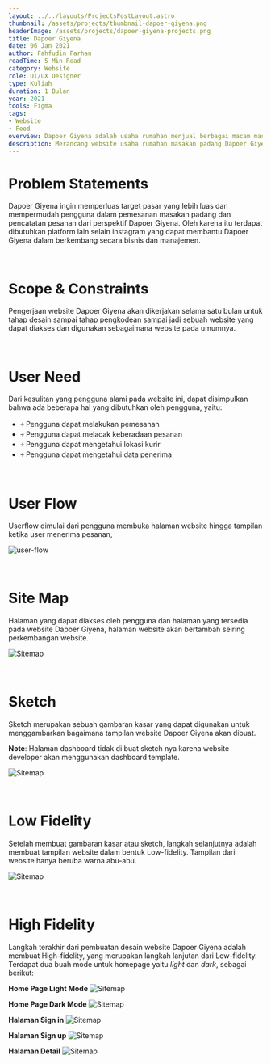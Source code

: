 ```yaml
---
layout: ../../layouts/ProjectsPostLayout.astro
thumbnail: /assets/projects/thumbnail-dapoer-giyena.png
headerImage: /assets/projects/dapoer-giyena-projects.png
title: Dapoer Giyena
date: 06 Jan 2021
author: Fahfudin Farhan
readTime: 5 Min Read
category: Website
role: UI/UX Designer
type: Kuliah
duration: 1 Bulan
year: 2021
tools: Figma
tags:
- Website
- Food
overview: Dapoer Giyena adalah usaha rumahan menjual berbagai macam masakan padang dan menggunakan  instagram untuk penjualannya, tetapi ternyata kurang efektif dalam pencatatan pemesanan pelanggan karena harus dicatat secara manual dan ingin nmemperluas lebih luas target pasar, oleh karena itu website Dapoer Giyena ini dibuat dengan tujuan untuk menyelesaikan permasalahan tersebut. 
description: Merancang website usaha rumahan masakan padang Dapoer Giyena.
---
```


# Problem Statements
Dapoer Giyena ingin memperluas target pasar yang lebih luas dan mempermudah pengguna dalam pemesanan masakan padang dan pencatatan pesanan dari perspektif Dapoer Giyena. Oleh karena itu terdapat dibutuhkan platform lain selain instagram yang dapat membantu Dapoer Giyena dalam berkembang secara bisnis dan manajemen.

&nbsp;

# Scope & Constraints
Pengerjaan website Dapoer Giyena akan dikerjakan selama satu bulan untuk tahap desain sampai tahap pengkodean sampai jadi sebuah website yang dapat diakses dan digunakan sebagaimana website pada umumnya.

&nbsp;

# User Need
Dari kesulitan yang pengguna alami pada website ini, dapat disimpulkan bahwa ada beberapa hal yang dibutuhkan oleh pengguna, yaitu:

- ￫ Pengguna dapat melakukan pemesanan 
- ￫ Pengguna dapat melacak keberadaan pesanan
- ￫ Pengguna dapat mengetahui lokasi kurir
- ￫ Pengguna dapat mengetahui data penerima

&nbsp;

# User Flow
Userflow dimulai dari pengguna membuka halaman website hingga tampilan ketika user menerima pesanan,

![user-flow](/assets/projects/dapoer-giyena-user-flow.png)

&nbsp;

# Site Map
Halaman yang dapat diakses oleh pengguna dan halaman yang tersedia pada website Dapoer Giyena, halaman website akan bertambah seiring perkembangan website.

![Sitemap](/assets/projects/dapoer-giyena-sitemap.png)

&nbsp;

# Sketch
Sketch merupakan sebuah gambaran kasar yang dapat digunakan untuk menggambarkan bagaimana tampilan website Dapoer Giyena akan dibuat. 

**Note**: Halaman dashboard tidak di buat sketch nya karena website developer akan menggunakan dashboard template.

![Sitemap](/assets/projects/dapoer-giyena-sketch.png)

&nbsp;

# Low Fidelity
Setelah membuat gambaran kasar atau sketch, langkah selanjutnya adalah membuat tampilan website dalam bentuk Low-fidelity. Tampilan dari website hanya beruba warna abu-abu.

![Sitemap](/assets/projects/dapoer-giyena-low-fidelity.png)


&nbsp;

# High Fidelity
Langkah terakhir dari pembuatan desain website Dapoer Giyena adalah membuat High-fidelity, yang merupakan langkah lanjutan dari Low-fidelity. Terdapat dua buah mode untuk homepage yaitu *light* dan *dark*, sebagai berikut:

**Home Page Light Mode**
![Sitemap](/assets/projects/dapoer-giyena-light.png)

**Home Page Dark Mode**
![Sitemap](/assets/projects/dapoer-giyena-dark.png)

**Halaman Sign in**
![Sitemap](/assets/projects/dapoer-giyena-signin.png)

**Halaman Sign up**
![Sitemap](/assets/projects/dapoer-giyena-signup.png)

**Halaman Detail**
![Sitemap](/assets/projects/dapoer-giyena-detail.png)

&nbsp;
